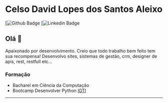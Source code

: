 # Celso David Lopes dos Santos Aleixo

[![Github Badge](https://img.shields.io/badge/-Github-000?style=flat-square&logo=Github&logoColor=white&link=https://github.com/celsodavid)
[![Linkedin Badge](https://img.shields.io/badge/-LinkedIn-blue?style=flat-square&logo=Linkedin&logoColor=white&link=https://www.linkedin.com/in/celso-david-lopes-dos-santos/)

## Olá 👋

Apaixonado por desenvolvimento. 
Creio que todo trabalho bem feito tem sua recompensa! 
Desenvolvo sites, sistemas de gestão, crm, designer de apis, rest, restfull etc...

### Formação
- Bacharel em Ciência da Computação
- Bootcamp Desenvolver Python [IGTI](https://www.igti.com.br/custom/desenvolvedor-python/)

<!-- ### Certificação
- [Imasters]() -->

---

<!--
**celsodavid/celsodavid** is a ✨ _special_ ✨ repository because its `README.md` (this file) appears on your GitHub profile.

Here are some ideas to get you started:

- 🔭 I’m currently working on ...
- 🌱 I’m currently learning ...
- 👯 I’m looking to collaborate on ...
- 🤔 I’m looking for help with ...
- 💬 Ask me about ...
- 📫 How to reach me: ...
- 😄 Pronouns: ...
- ⚡ Fun fact: ...
-->
